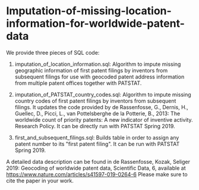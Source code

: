 # Imputation-of-missing-location-information-for-worldwide-patent-data

We provide three pieces of SQL code:

1) imputation_of_location_information.sql: Algorithm to impute missing geographic information of first patent filings by inventors from subsequent filings for use with geocoded patent address information from multiple patent offices together with PATSTAT.

2) imputation_of_PATSTAT_country_codes.sql: Algorithm to impute missing country codes of first patent filings by inventors from subsequent filings. It updates the code provided by de Rassenfosse, G., Dernis, H., Guellec, D., Picci, L., van Pottelsberghe de la Potterie, B., 2013: The worldwide count of priority patents: A new indicator of inventive activity. Research Policy. It can be directly run with PATSTAT Spring 2019.

3) first_and_subsequent_filings.sql: Builds table in order to assign any patent number to its "first patent filing". It can be run with PATSTAT Spring 2019.

A detailed data description can be found in
de Rassenfosse, Kozak, Seliger 2019: Geocoding of worldwide patent data, Scientific Data, 6, available at https://www.nature.com/articles/s41597-019-0264-6
Please make sure to cite the paper in your work.
  
